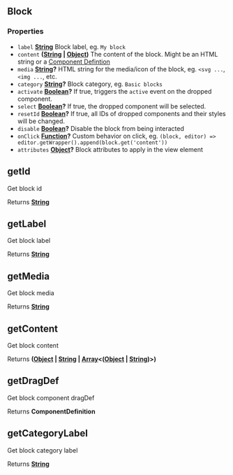 <!-- Generated by documentation.js. Update this documentation by updating the source code. -->

## Block

### Properties

*   `label` **[String][1]** Block label, eg. `My block`
*   `content` **([String][1] | [Object][2])** The content of the block. Might be an HTML string or a [Component Defintion][3]
*   `media` **[String][1]?** HTML string for the media/icon of the block, eg. `<svg ...`, `<img ...`, etc.
*   `category` **[String][1]?** Block category, eg. `Basic blocks`
*   `activate` **[Boolean][4]?** If true, triggers the `active` event on the dropped component.
*   `select` **[Boolean][4]?** If true, the dropped component will be selected.
*   `resetId` **[Boolean][4]?** If true, all IDs of dropped components and their styles will be changed.
*   `disable` **[Boolean][4]?** Disable the block from being interacted
*   `onClick` **[Function][5]?** Custom behavior on click, eg. `(block, editor) => editor.getWrapper().append(block.get('content'))`
*   `attributes` **[Object][2]?** Block attributes to apply in the view element

## getId

Get block id

Returns **[String][1]**&#x20;

## getLabel

Get block label

Returns **[String][1]**&#x20;

## getMedia

Get block media

Returns **[String][1]**&#x20;

## getContent

Get block content

Returns **([Object][2] | [String][1] | [Array][6]<([Object][2] | [String][1])>)**&#x20;

## getDragDef

Get block component dragDef

Returns **ComponentDefinition**&#x20;

## getCategoryLabel

Get block category label

Returns **[String][1]**&#x20;

[1]: https://developer.mozilla.org/docs/Web/JavaScript/Reference/Global_Objects/String

[2]: https://developer.mozilla.org/docs/Web/JavaScript/Reference/Global_Objects/Object

[3]: /modules/Components.html#component-definition

[4]: https://developer.mozilla.org/docs/Web/JavaScript/Reference/Global_Objects/Boolean

[5]: https://developer.mozilla.org/docs/Web/JavaScript/Reference/Statements/function

[6]: https://developer.mozilla.org/docs/Web/JavaScript/Reference/Global_Objects/Array
